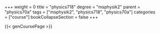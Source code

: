 +++
weight = 0
title = "physics718"
degree = "msphysik2"
parent = "physics70a"
tags = ["msphysik2", "physics718", "physics70a"]
categories = ["course"]
bookCollapseSection = false
+++

{{< genCoursePage >}}

